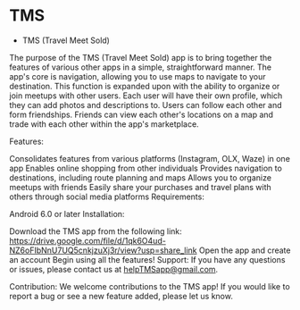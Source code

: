 # TMS
- TMS (Travel Meet Sold)

The purpose of the TMS (Travel Meet Sold) app is to bring together the features of various other apps in a simple, straightforward manner. The app's core is navigation, allowing you to use maps to navigate to your destination. This function is expanded upon with the ability to organize or join meetups with other users. Each user will have their own profile, which they can add photos and descriptions to. Users can follow each other and form friendships. Friends can view each other's locations on a map and trade with each other within the app's marketplace.

Features:

Consolidates features from various platforms (Instagram, OLX, Waze) in one app
Enables online shopping from other individuals
Provides navigation to destinations, including route planning and maps
Allows you to organize meetups with friends
Easily share your purchases and travel plans with others through social media platforms
Requirements:

Android 6.0 or later
Installation:

Download the TMS app from the following link: https://drive.google.com/file/d/1qk6O4ud-NZ6oFIbNnU7UQ5cnkjzuXj3r/view?usp=share_link
Open the app and create an account
Begin using all the features!
Support:
If you have any questions or issues, please contact us at helpTMSapp@gmail.com.

Contribution:
We welcome contributions to the TMS app! If you would like to report a bug or see a new feature added, please let us know.
